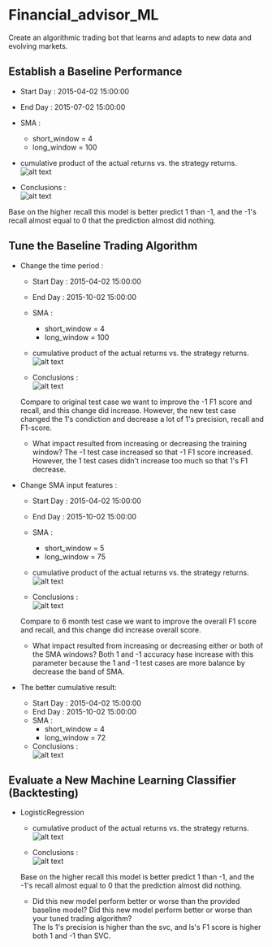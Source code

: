 # Financial_advisor_ML
Create an algorithmic trading bot that learns and adapts to new data and evolving markets.

## Establish a Baseline Performance 
- Start Day : 2015-04-02 15:00:00
- End Day : 2015-07-02 15:00:00
- SMA :
	- short_window = 4
	- long_window = 100
- cumulative product of the actual returns vs. the strategy returns.</br>
![alt text](https://github.com/wf880180/Financial_advisor_ML/blob/main/README_image/Baseline_cumulative.png)

- Conclusions : </br>
![alt text](https://github.com/wf880180/Financial_advisor_ML/blob/main/README_image/classifier_1.png)

Base on the higher recall this model is better predict 1 than -1, and the -1's recall almost equal to 0 that the prediction almost did nothing.

## Tune the Baseline Trading Algorithm
- Change the time period :
	- Start Day : 2015-04-02 15:00:00
	- End Day : 2015-10-02 15:00:00
	- SMA :
		- short_window = 4
		- long_window = 100
	- cumulative product of the actual returns vs. the strategy returns.</br>
	![alt text](https://github.com/wf880180/Financial_advisor_ML/blob/main/README_image/6monthCumulative.png)

	- Conclusions : </br>
	![alt text](https://github.com/wf880180/Financial_advisor_ML/blob/main/README_image/Classifier_6month.png)


	Compare to original test case we want to improve the -1 F1 score and recall, and this change did increase. However, the new test case changed the 1's condiction and decrease a lot of 1's precision, recall and F1-score.

	- What impact resulted from increasing or decreasing the training window?
	The -1 test case increased so that -1 F1 score increased. However, the 1 test cases didn't increase too much so that 1's F1 decrease.
- Change SMA input features :
	- Start Day : 2015-04-02 15:00:00
	- End Day : 2015-10-02 15:00:00
	- SMA :
		- short_window = 5
		- long_window = 75
	- cumulative product of the actual returns vs. the strategy returns.</br>
	![alt text](https://github.com/wf880180/Financial_advisor_ML/blob/main/README_image/6monthSMA4_72_cumulative.png)	

	- Conclusions : </br>
	![alt text](https://github.com/wf880180/Financial_advisor_ML/blob/main/README_image/Classifier6monthSMA4_72.png)

	Compare to 6 month test case we want to improve the overall F1 score and recall, and this change did increase overall score. 

	- What impact resulted from increasing or decreasing either or both of the SMA windows?
	Both 1 and -1 accuracy hase increase with this parameter because the 1 and -1 test cases are more balance by decrease the band of SMA.
- The better cumulative result:
	- Start Day : 2015-04-02 15:00:00
	- End Day : 2015-10-02 15:00:00
	- SMA :
		- short_window = 4
		- long_window = 72
	- Conclusions : </br>
	![alt text](https://github.com/wf880180/Financial_advisor_ML/blob/main/README_image/Classifier6monthSMA4_72.png)

## Evaluate a New Machine Learning Classifier (Backtesting)
- LogisticRegression
	- cumulative product of the actual returns vs. the strategy returns.</br>
	![alt text](https://github.com/wf880180/Financial_advisor_ML/blob/main/README_image/Ls_classification.png)

	- Conclusions : </br>
	![alt text](https://github.com/wf880180/Financial_advisor_ML/blob/main/README_image/Ls_backtest_cumulative.png)
	
	Base on the higher recall this model is better predict 1 than -1, and the -1's recall almost equal to 0 that the prediction almost did nothing.
	- Did this new model perform better or worse than the provided baseline model? Did this new model perform better or worse than your tuned trading algorithm? </br>
	The ls 1's precision is higher than the svc, and ls's F1 score is higher both 1 and -1 than SVC.
